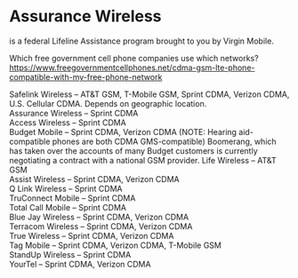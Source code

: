 

# Assurance Wireless #    
is a federal Lifeline Assistance program brought to you by Virgin Mobile.

    
   
    
Which free government cell phone companies use which networks?    
https://www.freegovernmentcellphones.net/cdma-gsm-lte-phone-compatible-with-my-free-phone-network   

Safelink Wireless – AT&T GSM, T-Mobile GSM, Sprint CDMA, Verizon CDMA, U.S. Cellular CDMA. Depends on geographic location.    
Assurance Wireless – Sprint CDMA    
Access Wireless – Sprint CDMA     
Budget Mobile – Sprint CDMA, Verizon CDMA (NOTE: Hearing aid-compatible phones are both CDMA GMS-compatible) Boomerang, which has taken      over the accounts of many Budget customers is currently negotiating a contract with a national GSM provider.
Life Wireless – AT&T GSM    
Assist Wireless – Sprint CDMA, Verizon CDMA    
Q Link Wireless – Sprint CDMA    
TruConnect Mobile – Sprint CDMA    
Total Call Mobile – Sprint CDMA     
Blue Jay Wireless – Sprint CDMA, Verizon CDMA    
Terracom Wireless – Sprint CDMA, Verizon CDMA    
True Wireless – Sprint CDMA, Verizon CDMA    
Tag Mobile – Sprint CDMA, Verizon CDMA, T-Mobile GSM    
StandUp Wireless – Sprint CDMA    
YourTel – Sprint CDMA, Verizon CDMA    
     
         
               
                     
                           
                                 
